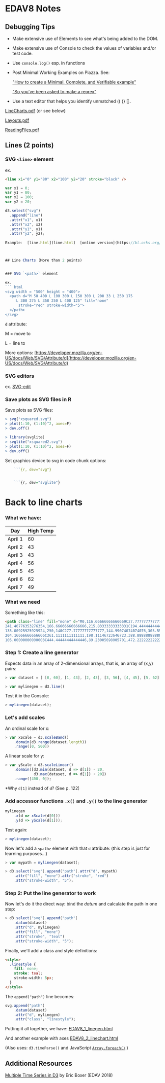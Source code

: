 EDAV8 Notes
================

## Debugging Tips

* Make extensive use of Elements to see what's being added to the DOM.

* Make extensive use of Console to check the values of variables and/or test code.

* Use `console.log()` esp. in functions

* Post Minimal Working Examples on Piazza. See:

    ["How to create a Minimal, Complete, and Verifiable example"](https://stackoverflow.com/help/mcve)

    ["So you’ve been asked to make a reprex"](https://www.jessemaegan.com/post/so-you-ve-been-asked-to-make-a-reprex/)

* Use a text editor that helps you identify unmatched () {} [].

[LineCharts.pdf](LineCharts.pdf) (or see below)

[Layouts.pdf](Layouts.pdf)

[ReadingFiles.pdf](ReadingsFiles.pdf)

## Lines (2 points)

### SVG `<line>` element

ex. 

``` html
<line x1="0" y1="80" x2="100" y2="20" stroke="black" />
```

``` js
var x1 = 0;
var y1 = 80;
var x2 = 100;
var y2 = 20;

d3.select("svg")
  .append("line")
  .attr("x1", x1)
  .attr("x2", x2)
  .attr("y1", y1)
  .attr("y2", y2);
  
Example:  [line.html](line.html)  [online version](https://bl.ocks.org/jtr13/raw/cecefce61040db70c408c052ce6ceb9c/)



## Line Charts (More than 2 points)


### SVG `<path>` element

ex.
``` html
<svg width = "500" height = "400">
  <path d="M 50 400 L 100 300 L 150 300 L 200 33 L 250 175
     L 300 275 L 350 250 L 400 125" fill="none"
      stroke="red" stroke-width="5">
  </path>
</svg>
```

`d` attribute:

M = move to

L = line to

More options: [https://developer.mozilla.org/en-US/docs/Web/SVG/Attribute/d](https://developer.mozilla.org/en-US/docs/Web/SVG/Attribute/d)

### SVG editors

ex. [SVG-edit](https://svg-edit.github.io/svgedit/releases/svg-edit-2.8.1/svg-editor.html)

### Save plots as SVG files in R

Save plots as SVG files:

``` r
> svg("xsquared.svg")
> plot(1:10, (1:10)^2, axes=F)
> dev.off()

> library(svglite)
> svglite("xsquared2.svg")
> plot(1:10, (1:10)^2, axes=F)
> dev.off()
```

Set graphics device to svg in code
chunk options:

``` r
    ```{r, dev="svg"}


    ```{r, dev="svglite"}
```

Back to line charts
=======

### What we have:

Day|High Temp
----|----
April 1|60
April 2|43
April 3|43
April 4|56
April 5|45
April 6|62
April 7|49

### What we need

Something like this:

``` html
<path class="line" fill="none" d="M0,116.66666666666669C27.777777777777786,155.5131766381766,55.55555555555557, 194.35968660968655,83.33333333333333,215.83333333333331C111.11111111111109,237.30698005698008,138.88888888888889,
241.40776353276354,166.66666666666666,215.83333333333331C194.44444444444443,190.2589031339031,222.22222222222223,
135.00925925925924,250,140C277.77777777777777,144.99074074074076,305.55555555555554,210.22186609686608,333.3333333333333,
204.16666666666666C361.1111111111111,198.11146723646723,388.8888888888889,120.76994301994304,416.6666666666667,
105.00000000000003C444.44444444444446,89.23005698005701,472.22222222222223,135.03169515669518,500,180.83333333333334"></path>
```

### Step 1: Create a line generator

Expects data in an array of 2-dimensional arrays, that is, an array of (x,y) pairs:

``` js
> var dataset = [ [0, 60], [1, 43], [2, 43], [3, 56], [4, 45], [5, 62], [6, 49] ];

> var mylinegen = d3.line()
```
Test it in the Console:

``` js
> mylinegen(dataset);
```

### Let's add scales

An ordinal scale for x:

``` js
> var xScale = d3.scaleBand()
    .domain(d3.range(dataset.length))
    .range([0, 500])
```    

A linear scale for y:

``` js    
> var yScale = d3.scaleLinear()
    .domain([d3.min(dataset, d => d[1]) - 20,
             d3.max(dataset, d => d[1]) + 20])
    .range([400, 0]);         
```             

*Why `d[1]` instead of `d`? (See p. 122)

### Add accessor functions `.x()` and `.y()` to the line generator

``` js
mylinegen
    .x(d => xScale(d[0]))
    .y(d => yScale(d[1]));
```

Test again:

``` js
> mylinegen(dataset);
```

Now let's add a `<path>` element with that `d` attribute: (this step is just for learning purposes...)

``` js
> var mypath = mylinegen(dataset);

> d3.select("svg").append("path").attr("d", mypath)
    .attr("fill", "none").attr("stroke", "red")
    .attr("stroke-width", "5");
```

### Step 2: Put the line generator to work

Now let's do it the direct way: bind the *datum* and calculate the path in one step:

``` js
> d3.select("svg").append("path")
    .datum(dataset)
    .attr("d", mylinegen)
    .attr("fill", "none")
    .attr("stroke", "teal")
    .attr("stroke-width", "5");
```

Finally, we'll add a class and style definitions:

``` html
<style>
  .linestyle {
    fill: none;
    stroke: teal;
    stroke-width: 5px;
  }
</style>
```

The `append("path")` line becomes:

``` js
svg.append("path")
    .datum(dataset)
    .attr("d", mylinegen)
    .attr("class", "linestyle");
```

Putting it all together, we have: [EDAV8_1_linegen.html](EDAV8_1_linegen.html)

And another example with axes [EDAV8_2_linechart.html](EDAV8_2_linechart.html)

(Also uses: `d3.timeParse()` and JavaScript [`Array.foreach()`](https://developer.mozilla.org/en-US/docs/Web/JavaScript/Reference/Global_Objects/Array/forEach) )

## Additional Resources

[Multiple Time Series in D3](https://medium.com/@ecb2198/multiple-time-series-in-d3-5562b981236c) by Eric Boxer (EDAV 2018)



